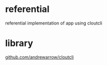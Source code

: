 # referential
referential implementation of app using cloutcli

# library
[github.com/andrewarrow/cloutcli](https://github.com/andrewarrow/cloutcli)
